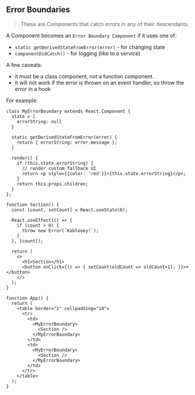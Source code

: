 ## Error Boundaries

>These are Components that catch errors in any of their descendants.

A Component becomes an  `Error Boundary Component`  if it uses one of:

-   `static getDerivedStateFromError(error)`  - for changing state
-   `componentDidCatch()`  - for logging (like to a service)

A few caveats:
- it must be a class component, not a function component.
- it will not work if the error is thrown on an event handler, so throw the error in a hook 

For example:

```
class MyErrorBoundary extends React.Component {
  state = {
    errorString: null
  }

  static getDerivedStateFromError(error) {
    return { errorString: error.message };
  }

  render() {
    if (this.state.errorString) {
      // render custom fallback UI
      return <p style={{color: 'red'}}>{this.state.errorString}</p>;
    }
    return this.props.children;
  }
};

function Section() {
  const [count, setCount] = React.useState(0);
  
  React.useEffect(() => {
    if (count > 0) {
      throw new Error(`Kablooey!`);    
    }
  }, [count]);
  
  return (
    <>
      <h1>Section</h1>
      <button onClick={() => { setCount(oldCount => oldCount+1); }}>+</button>
    </>
  );
}

function App() {
  return (
    <table border="1" cellpadding="10">
      <tr>
        <td>
          <MyErrorBoundary>
            <Section />
          </MyErrorBoundary>
        </td>
        <td>
          <MyErrorBoundary>
            <Section />
          </MyErrorBoundary>
        </td>
      </tr>
    </table>
  );
}
```
